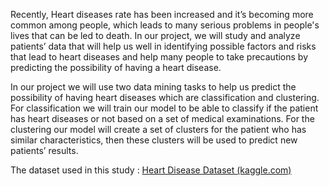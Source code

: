 Recently, Heart diseases rate has been increased and it’s becoming more common among people,
which leads to many serious problems in people's lives that can be led to death.
In our project, we will study and analyze patients’ data that will help us well
in identifying possible factors and risks that lead to heart diseases and help many
people to take precautions by predicting the possibility of having a heart disease.

In our project we will use two data mining tasks to help us predict the possibility of having heart diseases which are classification and clustering.
For classification we will train our model to be able to classify if the patient has heart diseases or not based on a set of medical examinations.
For the clustering our model will create a set of clusters for the patient who has similar characteristics, then these clusters will be used to predict new patients’ results. 

The dataset used in this study : [Heart Disease Dataset (kaggle.com)](url)
